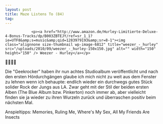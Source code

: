 ```yaml
---
layout: post
title: Maze Listens To (84)
tag: 
---
```



                <p><a href="http://www.amazon.de/Hurley-Limitierte-Deluxe-4-Bonus-Tracks/dp/B003ZBTEJY/ref=sr_1_1?ie=UTF8&amp;s=music&amp;qid=1283979193&amp;sr=8-1"><img class="alignnone size-thumbnail wp-image-6812" title="weezer_-_hurley" src="/uploads/2010/09/weezer_-_hurley-150x150.jpg" alt="" width="150" height="150" /> Weezer - Hurley</a></p>
<p>🤘🤘🤘🤘</p>
<p>Die &quot;Geekrocker&quot; haben ihr nun achtes Studioalbum veröffentlicht und nach den ersten Hördurchgängen glaube ich mich nicht zu weit aus dem Fenster zu lehnen wenn ich behaupte: endlich wieder ein durchwegs gutes Stück solider Rock der Jungs aus LA. Zwar geht mit der Stil der beiden ersten Alben (The Blue Album bzw. Pinkerton) noch immer ab, aber vielleicht finden sie ja wieder zu ihren Wurzeln zurück und überraschen positiv beim nächsten Mal.</p>
<p>Anspieltipps: Memories, Ruling Me, Where's My Sex, All  My Friends Are Insects</p>
            
